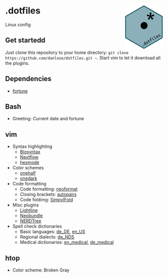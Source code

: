 # .dotfiles <img src='.logo.png' align="right" height="138.5" />
Linux config

## Get startedd
Just clone this repository to your home directory: `git clone https://github.com/danlooo/dotfiles.git ~`. Start vim to let it download all the plugins.

## Dependencies
- [fortune](https://wiki.debian.org/fortune)

## Bash
- Greeting: Current date and fortune

## vim
- Syntax highlighting
	- [Biosyntax](https://biosyntax.org/)
	- [Nextflow](https://github.com/LukeGoodsell/nextflow-vim)
	- [hexmode](https://github.com/fidian/hexmode)
- Color schemes
	- [onehalf](https://github.com/sonph/onehalf)
	- [onedark](https://github.com/joshdick/onedark.vim)
- Code formatting
	- Code formatting: [neoformat](https://github.com/sbdchd/neoformat)
	- Closing brackets: [autopairs](https://github.com/jiangmiao/auto-pairs)
	- Code foldimg: [SimpylFold](https://github.com/tmhedberg/SimpylFold)
- Misc plugins
	- [Lightline](https://github.com/itchyny/lightline.vim)
	- [Neobundle](https://github.com/Shougo/neobundle.vim)
	- [NERDTree](https://github.com/preservim/nerdtree)
- Spell check dictionaries
	- Basic languages: [de_DE](http://hunspell.github.io/), [en_US](http://hunspell.github.io/)
	- Regional dialects: [de_NDS](https://www.ndr.de/kultur/norddeutsche_sprache/plattdeutsch/woerterbuch101_abc-A.html)
	- Medical dictionaries: [en_medical](https://github.com/glutanimate/wordlist-medicalterms-en), [de_medical](http://hunspell.github.io/)

## htop
- Color scheme: Broken Gray
